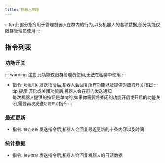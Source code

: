 ```yaml
---
title: 机器人管理
---
```

:::tip
此部分指令用于管理机器人在群内的行为,以及机器人的各项数据,部分功能仅限群管理员使用
:::

## 指令列表

### 功能开关

::: warning 注意
此功能仅限群管理员使用,无法在私聊中使用
:::

- 指令: `功能开关`
发送指令后,机器人会回复所有功能以及提供对应的开关按钮
::: tip 提示
开启或关闭功能后,机器人会在群内发送通知  
每次机器人提供的按钮是单向的,如果你需要将关闭的功能开启或开启的功能关闭,需要再次发送`功能开关`指令
:::  

### 最近更新

- 指令: `最近更新`
发送指令后,机器人会回复最近更新的十条内容以及时间

### 统计数据

- 指令: `统计数据`
发送指令后,机器人会回复机器人的日活数据
